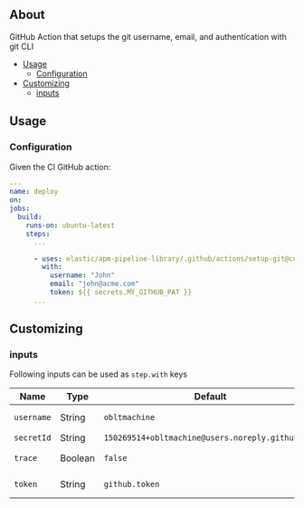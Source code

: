 ## About

GitHub Action that setups the git username, email, and authentication with git CLI

* [Usage](#usage)
  * [Configuration](#configuration)
* [Customizing](#customizing)
  * [inputs](#inputs)

## Usage

### Configuration

Given the CI GitHub action:

```yaml
---
name: deploy
on:
jobs:
  build:
    runs-on: ubuntu-latest
    steps:
      ...

      - uses: elastic/apm-pipeline-library/.github/actions/setup-git@current
        with:
          username: "John"
          email: "john@acme.com"
          token: ${{ secrets.MY_GITHUB_PAT }}
      ...
```

## Customizing

### inputs

Following inputs can be used as `step.with` keys

| Name           | Type    | Default                              | Description        |
|----------------|---------|---------------------------------------|--------------------|
| `username`     | String  | `obltmachine`                         | Git username       |
| `secretId`     | String  | `150269514+obltmachine@users.noreply.github.com`| Git email.         |
| `trace`        | Boolean | `false`                               | Enable git trace.  |
| `token`        | String  | `github.token`                        | GitHub token.      |
